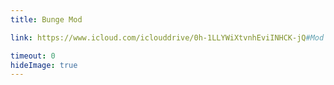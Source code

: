 ```yaml
---
title: Bunge Mod

link: https://www.icloud.com/iclouddrive/0h-1LLYWiXtvnhEviINHCK-jQ#Mod

timeout: 0
hideImage: true
---
```

